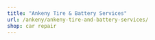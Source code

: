 ```yaml
---
title: "Ankeny Tire & Battery Services"
url: /ankeny/ankeny-tire-and-battery-services/
shop: car repair
---
```

